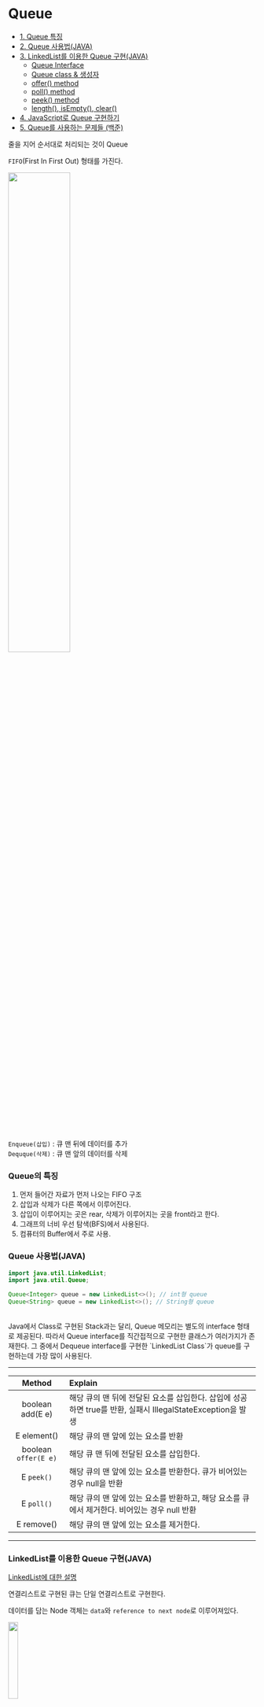 # Queue
- [1. Queue 특징](#Queue의-특징)  
- [2. Queue 사용법(JAVA)](#Queue-사용법JAVA)  
- [3. LinkedList를 이용한 Queue 구현(JAVA)](#LinkedList를-이용한-Queue-구현JAVA)  
	- [Queue Interface](#Queue-Interface) 
	- [Queue class & 생성자](#Stack-Class-생성자) 
	- [offer() method](#offer-method) 
	- [poll() method](#poll-method) 
	- [peek() method](#peek-method) 
	- [length(), isEmpty(), clear()](#length-isEmpty-clear)
- [4. JavaScript로 Queue 구현하기](#JavaScript로-Queue-구현하기)
- [5. Queue를 사용하는 문제들 (백준)](#Queue를-사용하는-문제들-백준)   



줄을 지어 순서대로 처리되는 것이 Queue    

`FIFO`(First In First Out) 형태를 가진다.   

<img src="https://img1.daumcdn.net/thumb/R1280x0/?scode=mtistory2&fname=https%3A%2F%2Fblog.kakaocdn.net%2Fdn%2FbhvAPe%2FbtqHlVqf0RY%2FY4oCoA4wUkEpvIkU80i43K%2Fimg.png" width="50%">   

`Enqueue(삽입)` :  큐 맨 뒤에 데이터를 추가    
`Dequque(삭제)` : 큐 맨 앞의 데이터를 삭제
<br/>            
              
### Queue의 특징
1. 먼저 들어간 자료가 먼저 나오는 FIFO 구조
2. 삽입과 삭제가 다른 쪽에서 이루어진다.
3. 삽입이 이루어지는 곳은 rear, 삭제가 이루어지는 곳을 front라고 한다.
4. 그래프의 너비 우선 탐색(BFS)에서 사용된다.
5. 컴퓨터의 Buffer에서 주로 사용. 

### Queue 사용법(JAVA)
```java
import java.util.LinkedList;
import java.util.Queue;

Queue<Integer> queue = new LinkedList<>(); // int형 queue
Queue<String> queue = new LinkedList<>(); // String형 queue
```
<br/>
Java에서 Class로 구현된 Stack과는 달리, Queue 메모리는 별도의 interface 형태로 제공된다.   
따라서 Queue interface를 직간접적으로 구현한 클래스가 여러가지가 존재한다.    
그 중에서 Dequeue interface를 구현한 `LinkedList Class`가 queue를 구현하는데 가장 많이 사용된다.   

------------------------------------------------

|**Method**|Explain|
|:---:|:---|
|boolean add(E e)|해당 큐의 맨 뒤에 전달된 요소를 삽입한다. 삽입에 성공하면 true를 반환, 실패시 IllegalStateException을 발생|
|E element()|해당 큐의 맨 앞에 있는 요소를 반환|
|boolean `offer(E e)`|해당 큐 맨 뒤에 전달된 요소를 삽입한다.|
|E `peek()`| 해당 큐의 맨 앞에 있는 요소를 반환한다. 큐가 비어있는 경우 null을 반환|
|E `poll()`|해당 큐의 맨 앞에 있는 요소를 반환하고, 해당 요소를 큐에서 제거한다. 비어있는 경우 null 반환|
|E remove()|해당 큐의 맨 앞에 있는 요소를 제거한다.|
------------------------------------------------

### LinkedList를 이용한 Queue 구현(JAVA)    
[LinkedList에 대한 설명](https://github.com/younyikim/Algorithm/blob/main/LinkedList/LinkedList.md)

연결리스트로 구현된 큐는 단일 연결리스트로 구현한다.  

데이터를 담는 Node 객체는 `data`와 `reference to next node`로 이루어져있다.   


<img src="https://img1.daumcdn.net/thumb/R1280x0/?scode=mtistory2&fname=https%3A%2F%2Fblog.kakaocdn.net%2Fdn%2FbxDHXo%2FbtqPyqJipxE%2FIkLpjSOaZ7fkOtb4JJNKjk%2Fimg.png" width="20%">

이 Node를 연결한 형식이 LinkedList가 된다.   

<img src="https://img1.daumcdn.net/thumb/R1280x0/?scode=mtistory2&fname=https%3A%2F%2Fblog.kakaocdn.net%2Fdn%2Fbz4A3X%2FbtqPDIJaMsJ%2FEqGrydOR2k5zwE1mvWZC1K%2Fimg.png" width="50%">  

`offer()` 메소드를 통해 데이터를 추가하면 아래와 같이 동작한다.   

<img src="https://img1.daumcdn.net/thumb/R1280x0/?scode=mtistory2&fname=https%3A%2F%2Fblog.kakaocdn.net%2Fdn%2F3LfGv%2FbtqPwmtPgBI%2FvQSLQg4K4UUO4Y5vdIP7IK%2Fimg.png" width="50%">

`poll()` 메소드를 통해 데이터를 삭제하면 아래와 같이 동작한다.   

<img src="https://img1.daumcdn.net/thumb/R1280x0/?scode=mtistory2&fname=https%3A%2F%2Fblog.kakaocdn.net%2Fdn%2Fbp8Hly%2FbtqPC0wu8Gi%2FFQ5TpL5QlG6m6VKk3OWQA0%2Fimg.png" width="50%">

<br />   


#### Queue interface
```java
public interface Queue<E> {
  /* 큐의 마지막에 요소를 추가한다. */
  boolean offer(E e);
  
  /* 큐의 첫번째 요소를 삭제하고 삭제된 요소를 반환한다. */
  E poll();
  
  /* 큐의 첫번째 요소를 반환한다.*/
  E peek();
}  
```     

<br />   

#### Queue class & 생성자
```java
public class LinkedListQueue<E> implements Queue<E> {
  private Node<E> head;
  private Node<E> tail;
  private int size;
  
  public LinkedListQueue() {
    this.head = null;
    this.tail = null;
    this.size = 0;
   }
}   
```   
Main Class에서의 호출
```java
LinkedListQueue<Integer> q = new LinkedListQueue<>();
```    
<br />  


#### offer() method
Queue에 데이터를 추가하는 메소드이다. 맨 뒤(rear)에 데이터를 추가한다.     

1. 새로운 노드를 만든다.
2. 새로운 노드와 기존 연결리스트의 tail 노드와 연결시킨다.
3. tail을 새로 추가한 노드로 업데이트 한다.
   
```java
public boolean offer(E value) {
  Node<E> newNode = new Node<E>(value);
  
  //empty
  if(size == 0) {
    head = newNode;
  }
  // 새로운 노드를 기존의 연결리스트에 연결한다.
  else {
    tail.next = newNode;
  }
  
  // tail update
  tail = newNode;
  size++;
  
  return true;
}  
```
<br />   

#### poll() method
Queue에서 데이터를 삭제하는 메소드. 맨 앞(front)에 데이터를 삭제한다.    

1. head 노드를 찾는다.
2. head 노드의 연결을 끊는다.
3. head 노드를 2번째에 있던 노드로 업데이트 해준다.   

```java
 public E poll() {
    
    // 삭제할 노드가 없는 경우 null return
    if(size == 0) {
      return null;
    }
    
    // 삭제할 head를 임시 저장
    E element = head.data;
    
    // head노드의 다음 노드
    Node<E> nextNode = head.next;
    
    // head의 데이터 삭제
    head.data = null;
    head.next = null;
    
    // head가 가리키는 노드를 삭제한 노드의 다음노드를 가리키리도록 update
    head = nextNode;
    size--;
    
    return element;
 }   
```    
<br />   

   
#### peek() method
Queue에서 가장 앞에 있는 데이터를 삭제하지 않고, 확인만 할때 사용하는 메소드이다.   
```java
public E peek() {
  if(size == 0) {
      retrun null;
   }
   
   return head.data;
}   
```
<br />      

#### length(), isEmpty(), clear()
```java
/* 현재 큐에 있는 요소의 개수를 반환*/
public int length() {
  return size;
}

/* 현재 큐가 비어있는지 확인*/
public boolean isEmpty() {
  return size == 0;
}

/* queue의 모든 요소를 삭제한다.*/
public void clear() {
  for(Node<E> x = head; x != null; ) {
    Node<E> next = x.next;
    x.data = null;
    x.next = null;
    x = next;
  }
  size = 0;
  head = tail = null;
}  
    
```

----------------------------------------------------    
### JavaScript로 Queue 구현하기    

JavaScript의 Array 객체는 `push()`, `pop()`, `shift()`, `unshift()` 메서드를 제공한다.    
이를 적절히 사용하면  Queue와 Stack의 자료구조를 구현할 수 있다.   

Queue의 기능으로 동작하고 싶을때는 `push()`와  `shift()` 를 사용하고,     
Stack의 기능으로 동작하고 싶을때는  `push()`와 `pop()`을 사용하면 된다.     

하지만 Queue를 구현할때, `shift()`를 사용하면 배열의 첫번째 요소가 빠져나가기 때문에 모든 원소들을    
앞으로 한칸씩 이동시켜야한다. 이때 `O(1)`의 시간만으로도 가능한 동작이, `O(N)`의 시간이 소요된다.    

그래서 JavaScript로 구현할 때도 LinkedList로 구현하는 것이 바람직하다.   
아래의 코드는 ES6 OOP 형식으로 Queue를 구현하였다.   


```javascript
import LinkedList from '../linked-list/LinkedList';

export default class Queue {
  constructor() {
    this.linkedList = new LinkedList();
  }

  isEmpty() {
    return !this.linkedList.tail;
  }

  peek() {
    if (!this.linkedList.head) {
      return null;
    }

    return this.linkedList.head.value;
  }

  enqueue(value) {
    this.linkedList.append(value);
  }

  dequeue() {
    const removedHead = this.linkedList.deleteHead();
    return removedHead ? removedHead.value : null;
  }

  toString(callback) {
    return this.linkedList.toString(callback);
  }
}
```    

### Queue를 사용하는 문제들 (백준)   

* [2164번 카드2 - 기본동작](https://www.acmicpc.net/problem/2164)
* [2178번 미로탐색 - BFS](https://www.acmicpc.net/problem/2164)
* [7576번 토마토 - BFS](https://www.acmicpc.net/problem/2164)


-----------------------------------------------------    
Reference
* [자바 Queue 클래스 사용법 & 예제 총정리](https://coding-factory.tistory.com/602)
* [Stack과 Queue
](http://tcpschool.com/java/java_collectionFramework_stackQueue)
* [연결리스트를 이용한 Queue (큐) 구현하기](https://st-lab.tistory.com/184)
* [JS Queue 구현해보기](https://velog.io/@ansrjsdn/JS-Queue-%EA%B5%AC%ED%98%84%ED%95%B4%EB%B3%B4%EA%B8%B0)



